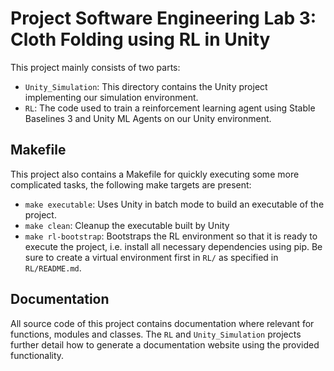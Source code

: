 # Project Software Engineering Lab 3: Cloth Folding using RL in Unity

This project mainly consists of two parts:

- `Unity_Simulation`: This directory contains the Unity project implementing our simulation environment.
- `RL`: The code used to train a reinforcement learning agent using Stable Baselines 3 and Unity ML Agents on our Unity environment.

## Makefile

This project also contains a Makefile for quickly executing some more complicated tasks, the following make targets are present:

- `make executable`: Uses Unity in batch mode to build an executable of the project.
- `make clean`: Cleanup the executable built by Unity
- `make rl-bootstrap`: Bootstraps the RL environment so that it is ready to execute the project, i.e. install all necessary dependencies using pip. Be sure to create a virtual environment first in `RL/` as specified in `RL/README.md`.

## Documentation

All source code of this project contains documentation where relevant for functions, modules and classes. The `RL` and `Unity_Simulation` projects further detail how to generate a documentation website using the provided functionality.
